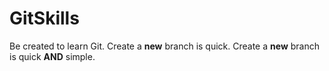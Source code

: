 # GitSkills
Be created to learn Git.
Create a __new__ branch is quick.
Create a __new__ branch is quick __AND__ simple.
